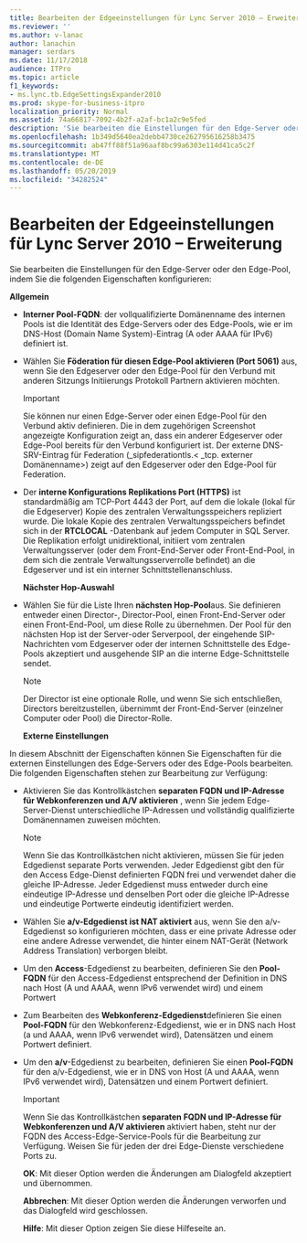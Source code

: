 ```yaml
---
title: Bearbeiten der Edgeeinstellungen für Lync Server 2010 – Erweiterung
ms.reviewer: ''
ms.author: v-lanac
author: lanachin
manager: serdars
ms.date: 11/17/2018
audience: ITPro
ms.topic: article
f1_keywords:
- ms.lync.tb.EdgeSettingsExpander2010
ms.prod: skype-for-business-itpro
localization_priority: Normal
ms.assetid: 74a66817-7092-4b2f-a2af-bc1a2c9e5fed
description: 'Sie bearbeiten die Einstellungen für den Edge-Server oder den Edge-Pool, indem Sie die folgenden Eigenschaften konfigurieren:'
ms.openlocfilehash: 1b349d5640ea2debb4730ce262795616258b3475
ms.sourcegitcommit: ab47ff88f51a96aaf8bc99a6303e114d41ca5c2f
ms.translationtype: MT
ms.contentlocale: de-DE
ms.lasthandoff: 05/20/2019
ms.locfileid: "34282524"
---
```

# <a name="edit-edge-settings-expander-for-lync-server-2010"></a>Bearbeiten der Edgeeinstellungen für Lync Server 2010 – Erweiterung
 
Sie bearbeiten die Einstellungen für den Edge-Server oder den Edge-Pool, indem Sie die folgenden Eigenschaften konfigurieren: 
  
 **Allgemein**
  
- **Interner Pool-FQDN**: der vollqualifizierte Domänenname des internen Pools ist die Identität des Edge-Servers oder des Edge-Pools, wie er im DNS-Host (Domain Name System)-Eintrag (A oder AAAA für IPv6) definiert ist.
    
- Wählen Sie **Föderation für diesen Edge-Pool aktivieren (Port 5061)** aus, wenn Sie den Edgeserver oder den Edge-Pool für den Verbund mit anderen Sitzungs Initiierungs Protokoll Partnern aktivieren möchten.
    
    > [!IMPORTANT]
    > Sie können nur einen Edge-Server oder einen Edge-Pool für den Verbund aktiv definieren. Die in dem zugehörigen Screenshot angezeigte Konfiguration zeigt an, dass ein anderer Edgeserver oder Edge-Pool bereits für den Verbund konfiguriert ist. Der externe DNS-SRV-Eintrag für Federation (_sipfederationtls.\< _tcp. externer Domänenname\>) zeigt auf den Edgeserver oder den Edge-Pool für Federation. 
  
- Der **interne Konfigurations Replikations Port (HTTPS)** ist standardmäßig am TCP-Port 4443 der Port, auf dem die lokale (lokal für die Edgeserver) Kopie des zentralen Verwaltungsspeichers repliziert wurde. Die lokale Kopie des zentralen Verwaltungsspeichers befindet sich in der **RTCLOCAL** -Datenbank auf jedem Computer in SQL Server. Die Replikation erfolgt unidirektional, initiiert vom zentralen Verwaltungsserver (oder dem Front-End-Server oder Front-End-Pool, in dem sich die zentrale Verwaltungsserverrolle befindet) an die Edgeserver und ist ein interner Schnittstellenanschluss.
    
  **Nächster Hop-Auswahl**
  
- Wählen Sie für die Liste Ihren **nächsten Hop-Pool**aus. Sie definieren entweder einen Director-, Director-Pool, einen Front-End-Server oder einen Front-End-Pool, um diese Rolle zu übernehmen. Der Pool für den nächsten Hop ist der Server-oder Serverpool, der eingehende SIP-Nachrichten vom Edgeserver oder der internen Schnittstelle des Edge-Pools akzeptiert und ausgehende SIP an die interne Edge-Schnittstelle sendet.
    
    > [!NOTE]
    > Der Director ist eine optionale Rolle, und wenn Sie sich entschließen, Directors bereitzustellen, übernimmt der Front-End-Server (einzelner Computer oder Pool) die Director-Rolle. 
  
  **Externe Einstellungen**
  
In diesem Abschnitt der Eigenschaften können Sie Eigenschaften für die externen Einstellungen des Edge-Servers oder des Edge-Pools bearbeiten. Die folgenden Eigenschaften stehen zur Bearbeitung zur Verfügung:
  
- Aktivieren Sie das Kontrollkästchen **separaten FQDN und IP-Adresse für Webkonferenzen und A/V aktivieren** , wenn Sie jedem Edge-Server-Dienst unterschiedliche IP-Adressen und vollständig qualifizierte Domänennamen zuweisen möchten.
    
    > [!NOTE]
    > Wenn Sie das Kontrollkästchen nicht aktivieren, müssen Sie für jeden Edgedienst separate Ports verwenden. Jeder Edgedienst gibt den für den Access Edge-Dienst definierten FQDN frei und verwendet daher die gleiche IP-Adresse. Jeder Edgedienst muss entweder durch eine eindeutige IP-Adresse und denselben Port oder die gleiche IP-Adresse und eindeutige Portwerte eindeutig identifiziert werden. 
  
- Wählen Sie **a/v-Edgedienst ist NAT aktiviert** aus, wenn Sie den a/v-Edgedienst so konfigurieren möchten, dass er eine private Adresse oder eine andere Adresse verwendet, die hinter einem NAT-Gerät (Network Address Translation) verborgen bleibt.
    
- Um den **Access**-Edgedienst zu bearbeiten, definieren Sie den **Pool-FQDN** für den Access-Edgedienst entsprechend der Definition in DNS nach Host (A und AAAA, wenn IPv6 verwendet wird) und einem Portwert
    
- Zum Bearbeiten des **Webkonferenz-Edgedienst**definieren Sie einen **Pool-FQDN** für den Webkonferenz-Edgedienst, wie er in DNS nach Host (a und AAAA, wenn IPv6 verwendet wird), Datensätzen und einem Portwert definiert.
    
- Um den **a/v**-Edgedienst zu bearbeiten, definieren Sie einen **Pool-FQDN** für den a/v-Edgedienst, wie er in DNS von Host (A und AAAA, wenn IPv6 verwendet wird), Datensätzen und einem Portwert definiert.
    
    > [!IMPORTANT]
    > Wenn Sie das Kontrollkästchen **separaten FQDN und IP-Adresse für Webkonferenzen und A/V aktivieren** aktiviert haben, steht nur der FQDN des Access-Edge-Service-Pools für die Bearbeitung zur Verfügung. Weisen Sie für jeden der drei Edge-Dienste verschiedene Ports zu.
  
  **OK**: Mit dieser Option werden die Änderungen am Dialogfeld akzeptiert und übernommen.
  
  **Abbrechen**: Mit dieser Option werden die Änderungen verworfen und das Dialogfeld wird geschlossen.
  
  **Hilfe**: Mit dieser Option zeigen Sie diese Hilfeseite an.
  

